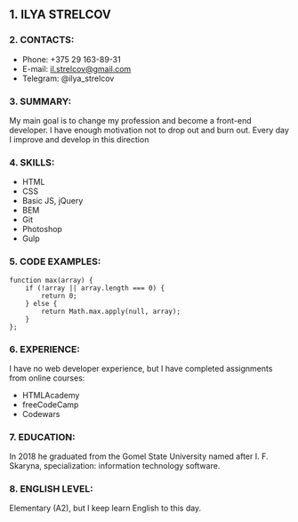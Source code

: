 ## 1. ILYA STRELCOV

### 2. CONTACTS:

- Phone: +375 29 163-89-31
- E-mail: il.strelcov@gmail.com
- Telegram: @ilya_strelcov

### 3. SUMMARY:

My main goal is to change my profession and become a front-end developer.
I have enough motivation not to drop out and burn out.
Every day I improve and develop in this direction

### 4. SKILLS:

- HTML
- CSS
- Basic JS, jQuery
- BEM
- Git
- Photoshop
- Gulp

### 5. CODE EXAMPLES:

```
function max(array) {
    if (!array || array.length === 0) {
        return 0;
    } else {
        return Math.max.apply(null, array);
    }
};

```

### 6. EXPERIENCE:

I have no web developer experience, but I have completed assignments from online courses:

- HTMLAcademy
- freeCodeCamp
- Codewars

### 7. EDUCATION:

In 2018 he graduated from the Gomel State University named after I. F. Skaryna, specialization: information technology software.

### 8. ENGLISH LEVEL:

Elementary (A2), but I keep learn English to this day.